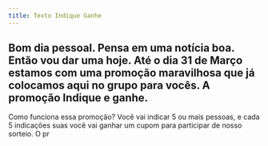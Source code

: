 ```yaml
---
title: Texto Indique Ganhe
---
```


## Bom dia pessoal. Pensa em uma notícia boa. Então vou dar uma hoje. Até o dia 31 de Março estamos com uma promoção maravilhosa que já colocamos aqui no grupo para vocês. A promoção Indique e ganhe. 
Como funciona essa promoção?
Você vai indicar 5 ou mais pessoas, e cada 5 indicações suas você vai ganhar um cupom para participar de nosso sorteio. O pr
